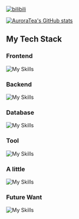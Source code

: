 [![bilibili](https://img.shields.io/badge/dynamic/json?labelColor=ff6699&color=777&label=bilibili&query=%24.data.totalSubs&url=https%3A%2F%2Fapi.spencerwoo.com%2Fsubstats%3Fsource%3Dbilibili%26queryKey%3D24100898)](https://space.bilibili.com/24100898)


[![AuroraTea's GitHub stats](https://github-readme-stats.vercel.app/api?username=AuroraTea)](https://github.com/AuroraTea)
<!-- [![Top Langs](https://github-readme-stats.vercel.app/api/top-langs/?username=AuroraTea&langs_count=6&layout=compact)](https://github.com/anuraghazra/github-readme-stats) -->


## My Tech Stack
### Frontend
![My Skills](https://skillicons.dev/icons?i=html,css,sass,js,vue,nuxt)
<!-- ![HTML5](https://img.shields.io/badge/HTML5-e44d27?style=flat-square&logo=html5&logoColor=fff)
![CSS3](https://img.shields.io/badge/CSS3-%231572B6?style=flat-square&logo=css3)
![JavaScript](https://img.shields.io/badge/JavaScript-f7df1e?style=flat-square&logo=javascript&logoColor=000)-->


### Backend
![My Skills](https://skillicons.dev/icons?i=nodejs,go,py,fastapi)
<!-- ![Nodejs](https://img.shields.io/badge/-Nodejs-black?style=flat-square&logo=Node.js) -->


### Database
![My Skills](https://skillicons.dev/icons?i=mysql,redis,postgresql)

<!-- ![PostgreSQL](https://img.shields.io/badge/-PostgreSQL-336791?style=flat-square&logo=postgresql&logoColor=fff) -->

### Tool
![My Skills](https://skillicons.dev/icons?i=vite,vscode,idea,docker,ipfs,git,ps,pr)

### A little
![My Skills](https://skillicons.dev/icons?i=nginx,arduino,mongodb,sqlite,webpack,figma,firebase,linux,androidstudio)

### Future Want
![My Skills](https://skillicons.dev/icons?i=java,spring,ts,svelte,solidjs,rust,tauri,actix,wasm,blender,kubernetes,zig)
